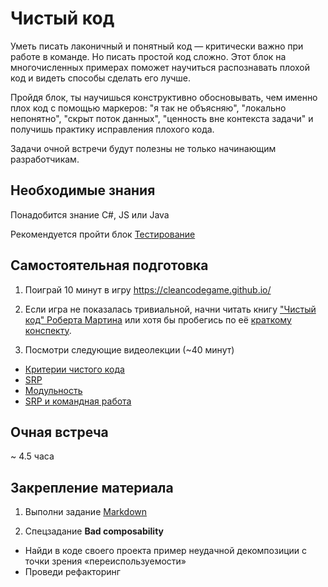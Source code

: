 # Чистый код

Уметь писать лаконичный и понятный код — критически важно при работе в команде. Но писать простой код сложно. Этот блок на многочисленных примерах поможет научиться распознавать плохой код и видеть способы сделать его лучше.

Пройдя блок, ты научишься конструктивно обосновывать, чем именно плох код с помощью маркеров: "я так не объясняю", "локально непонятно", "скрыт поток данных", "ценность вне контекста задачи" и получишь практику исправления плохого кода.

Задачи очной встречи будут полезны не только начинающим разработчикам.


## Необходимые знания

Понадобится знание C#, JS или Java

Рекомендуется пройти блок [Тестирование](https://github.com/kontur-courses/testing)


## Самостоятельная подготовка

1. Поиграй 10 минут в игру https://cleancodegame.github.io/

2. Если игра не показалась тривиальной, начни читать книгу ["Чистый код" Роберта Мартина](http://bit.ly/1Dwre5P) или хотя бы пробегись по её [краткому конспекту](http://slidesha.re/1DTGjwg).

3. Посмотри следующие видеолекции (~40 минут)
  * [Критерии чистого кода](https://ulearn.me/Course/cs2/Kritierii_chistogho_koda_cb1d4c4d-47cd-4d51-bfb6-a05fc95e511e)
  * [SRP](https://ulearn.me/Course/cs2/SRP_5545b91a-c5c4-425b-a1e3-68663af63464)
  * [Модульность](https://ulearn.me/Course/cs2/Modul_nost__1f04d8a9-37cb-4bee-9c7d-77bb565ca346)
  * [SRP и командная работа](https://ulearn.me/Course/cs2/SRP_i_komandnaia_rabota_af23a59a-b1fe-4d88-8d9a-7ecc5e1fdfc4)


## Очная встреча

~ 4.5 часа


## Закрепление материала

1. Выполни задание [Markdown](Markdown.md)

2. Спецзадание __Bad composability__
  - Найди в коде своего проекта пример неудачной декомпозиции с точки зрения «переиспользуемости»
  - Проведи рефакторинг
